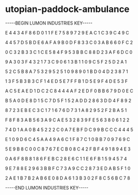 # utopian-paddock-ambulance

-----BEGIN LUMON INDUSTRIES KEY-----

E 4 4 3 4 F 8 6 D 0 1 1 F E 7 5 8 9 7 2 9 E A C 1 C 3 9 C 4 9 C

4 4 5 7 D 5 B D E 6 A F A 9 B 0 D F 8 3 3 C 0 3 A B 6 6 0 F C 2

0 C 3 2 B 3 3 C 1 C E 5 8 4 F 9 5 3 B B C 8 8 D 2 3 A F 6 D C 0

9 A 3 0 3 F 4 3 2 1 7 3 C 9 0 6 1 3 B 1 1 0 9 C 5 F 2 5 D 2 A 1

5 2 C 5 B 8 A 7 5 3 2 9 5 2 5 1 0 9 8 9 0 1 B D 0 4 D 2 3 8 7 1

1 3 F 5 B 3 B 3 C F 1 4 E D 5 E 7 F F B 1 D 5 E 9 F 4 D E 5 3 F

A C 5 E A E D 1 D C 2 C 8 4 4 4 A F 2 E D F 0 B B 6 7 9 D 0 E C

B 5 A 0 D E 8 D 1 5 C 7 D 5 F 1 5 2 A D D 2 8 6 3 D D 4 F 8 9 2

8 7 2 3 E B E C 3 C 1 7 1 6 7 6 D 7 3 1 A 8 2 9 5 2 F 2 B A 5 1

F 8 F 8 3 A B 5 6 3 A 9 C A E 5 3 2 8 3 9 F E 5 6 3 8 0 6 1 2 2

7 4 D 1 A A 0 B 4 5 2 2 2 C 0 A 7 E B F D C 9 9 B C C C 4 4 4 5

E 1 0 9 D 6 C 4 5 A A 4 9 A 6 C 1 F 8 7 C 1 0 B B 7 0 9 7 6 9 C

5 E 9 B 8 C 0 0 C 8 7 6 7 E C B 0 8 C 4 2 F B F 4 9 1 8 9 4 E 3

0 A 6 F 8 B 8 1 8 6 F E B C 2 8 E 6 C 1 1 E 6 F B 1 5 9 4 5 7 4

9 E 7 8 8 E 2 9 6 3 B B F C 7 3 A 9 C C 2 8 7 3 E D A B 5 F 1 0

2 A E 1 B 7 B 2 A B 6 E 0 8 D A 6 1 3 B 3 0 2 F 8 C 5 6 B C 7 8

-----END LUMON INDUSTRIES KEY-----
